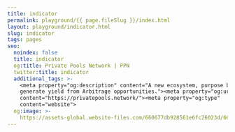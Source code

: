 ```yaml
---
title: indicator
permalink: playground/{{ page.fileSlug }}/index.html
layout: playground/indicator.html
slug: indicator
tags: pages
seo:
  noindex: false
  title: indicator
  og:title: Private Pools Network | PPN
  twitter:title: indicator
  additional_tags: >-
    <meta property="og:description" content="A new ecosystem, purpose built to
    generate yield from Arbitrage opportunities."><meta property="og:url"
    content="https://privatepools.network/"><meta property="og:type"
    content="website">
  og:image: >-
    https://assets-global.website-files.com/660677db928561e6fc26023d/6613df3c53686dbf21ed7d3d_opengraph.jpg
---
```



